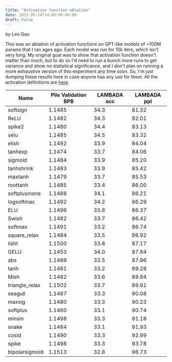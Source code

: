 ```yaml
---
title: "Activation function ablation"
date: 2021-05-24T14:00:00-06:00
draft: False
---
```

by Leo Gao

This was an ablation of activation functions on GPT-like models of ~100M params that I ran ages ago. Each model was run for 10k iters, which isn't very long. My original goal was to show that activation function doesn't matter than much, but to do so I'd need to run a bunch more runs to get variance and show no statistical significance, and I don't plan on running a more exhaustive version of this experiment any time soon. So, I'm just dumping these results here in case anyone has any use for them. All the activation definitions are [here](https://github.com/EleutherAI/gpt-neo/blob/master/models/activations.py#L44). 

| Name | Pile Validation BPB | LAMBADA acc | LAMBADA ppl |
| --- | --- | --- | --- |
| softsign | 1.1485 | 34.3 | 81.32 |
| ReLU | 1.1482 | 34.3 | 82.01 |
| spike2 | 1.1480 | 34.4 | 83.13 |
| selu | 1.1485 | 34.5 | 83.32 |
| elish | 1.1492 | 33.9 | 84.04 |
| tanhexp | 1.1474 | 33.7 | 84.06 |
| sigmoid | 1.1484 | 33.9 | 85.20 |
| tanhshrink | 1.1483 | 33.9 | 85.42 |
| maxtanh | 1.1479 | 33.7 | 85.53 |
| roottanh | 1.1485 | 33.4 | 86.00 |
| softplusmone | 1.1488 | 34.1 | 86.21 |
| logsoftmax | 1.1492 | 34.2 | 86.29 |
| ELU | 1.1496 | 33.8 | 86.37 |
| Swish | 1.1482 | 33.7 | 86.42 |
| softmax | 1.1491 | 33.2 | 86.74 |
| square_relax | 1.1484 | 33.5 | 86.92 |
| lisht | 1.1500 | 33.8 | 87.17 |
| GELU | 1.1453 | 34.0 | 87.84 |
| abs | 1.1489 | 33.5 | 87.96 |
| tanh | 1.1481 | 33.2 | 89.28 |
| Mish | 1.1482 | 33.6 | 89.84 |
| triangle_relax | 1.1502 | 33.7 | 89.91 |
| seagull | 1.1487 | 33.3 | 90.08 |
| maxsig | 1.1480 | 33.3 | 90.23 |
| softplus | 1.1460 | 33.1 | 90.74 |
| minsin | 1.1498 | 33.3 | 91.18 |
| snake | 1.1484 | 33.1 | 91.93 |
| cosid | 1.1490 | 33.3 | 92.99 |
| spike | 1.1498 | 33.3 | 93.78 |
| bipolarsigmoid | 1.1513 | 32.8 | 96.73 |